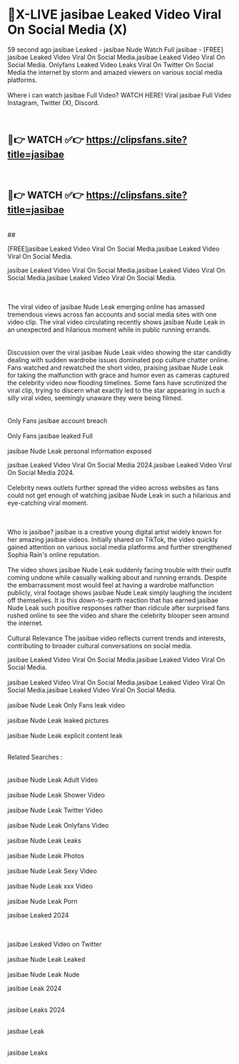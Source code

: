 # 🔴X-LIVE jasibae Leaked Video Viral On Social Media (X)<br>


59 second ago jasibae Leaked  - jasibae Nude  Watch Full jasibae - [FREE] jasibae Leaked Video Viral On Social Media.jasibae Leaked Video Viral On Social Media.   Onlyfans Leaked Video Leaks Viral On Twitter On Social Media the internet by storm and amazed viewers on various social media platforms. <br><br>
Where i can watch jasibae Full Video? WATCH HERE! Viral jasibae Full Video Instagram, Twitter (X), Discord. <br>


 <br>

##  🔴👉 WATCH ✅👉  <a href="https://clipsfans.site?title=jasibae&ref=git">https://clipsfans.site?title=jasibae</a> <br>
  <br>

##  🔴👉 WATCH ✅👉  <a href="https://clipsfans.site?title=jasibae&ref=git">https://clipsfans.site?title=jasibae</a> <br>
  <br>
  ##



[FREE]jasibae Leaked Video Viral On Social Media.jasibae Leaked Video Viral On Social Media. <br>

jasibae Leaked Video Viral On Social Media.jasibae Leaked Video Viral On Social Media.jasibae Leaked Video Viral On Social Media. <br>


  <br>

  <br>
The viral video of jasibae Nude Leak emerging online has amassed tremendous views across fan accounts and social media sites with one video clip. The viral video circulating recently shows jasibae Nude Leak in an unexpected and hilarious moment while in public running errands.<br>
<br>


<br>
Discussion over the viral jasibae Nude Leak video showing the star candidly dealing with sudden wardrobe issues dominated pop culture chatter online. Fans watched and rewatched the short video, praising jasibae Nude Leak for taking the malfunction with grace and humor even as cameras captured the celebrity video now flooding timelines. Some fans have scrutinized the viral clip, trying to discern what exactly led to the star appearing in such a silly viral video, seemingly unaware they were being filmed.<br>
<br>
<br> 
Only Fans jasibae account breach<br>
<br>
Only Fans jasibae leaked Full <br>
<br>
jasibae Nude Leak personal information exposed<br>

jasibae Leaked Video Viral On Social Media 2024.jasibae Leaked Video Viral On Social Media 2024. <br>
<br>
Celebrity news outlets further spread the video across websites as fans could not get enough of watching jasibae Nude Leak in such a hilarious and eye-catching viral moment.<br>
<br>

<br>
Who is jasibae? jasibae is a creative young digital artist widely known for her amazing jasibae videos. Initially shared on TikTok, the video quickly gained attention on various social media platforms and further strengthened Sophia Rain's online reputation.<br>
<br>
The video shows jasibae Nude Leak suddenly facing trouble with their outfit coming undone while casually walking about and running errands. Despite the embarrassment most would feel at having a wardrobe malfunction publicly, viral footage shows jasibae Nude Leak simply laughing the incident off themselves. It is this down-to-earth reaction that has earned jasibae Nude Leak such positive responses rather than ridicule after surprised fans rushed online to see the video and share the celebrity blooper seen around the internet.<br>
<br>
Cultural Relevance The jasibae video reflects current trends and interests, contributing to broader cultural conversations on social media.<br>

jasibae Leaked Video Viral On Social Media.jasibae Leaked Video Viral On Social Media.<br>
<br>
jasibae Leaked Video Viral On Social Media.jasibae Leaked Video Viral On Social Media.jasibae Leaked Video Viral On Social Media.<br>
<br>
jasibae Nude Leak Only Fans leak video<br>
<br>
jasibae Nude Leak leaked pictures<br>
<br>
jasibae Nude Leak explicit content leak<br>


<br>
Related Searches :<br>
<br>

<br>
jasibae Nude Leak Adult Video<br>
<br>
jasibae Nude Leak Shower Video<br>
<br>
jasibae Nude Leak Twitter Video<br>
<br>
jasibae Nude Leak Onlyfans Video<br>
<br>
jasibae Nude Leak Leaks<br>
<br>
jasibae Nude Leak Photos<br>

<br>
jasibae Nude Leak Sexy Video<br>
<br>
jasibae Nude Leak xxx Video<br>
<br>
jasibae Nude Leak Porn<br>

jasibae  Leaked 2024 <br> <br>
<br>

jasibae Leaked Video on Twitter <br>
<br>
jasibae Nude Leak Leaked<br>
<br>
jasibae Nude Leak Nude<br>


jasibae  Leak 2024 <br> <br>



jasibae  Leaks 2024 <br> <br>



 
jasibae  Leak<br> <br>



jasibae  Leaks<br> <br>





</p>




 



</p>










